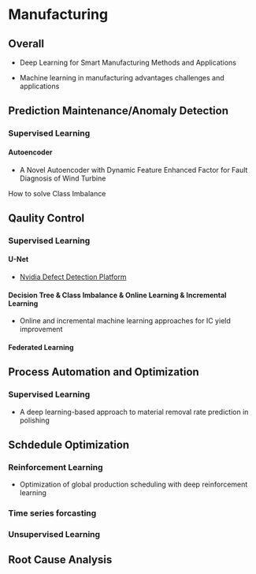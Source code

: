 # Manufacturing

## Overall

* Deep Learning for Smart Manufacturing Methods and Applications

* Machine learning in manufacturing advantages challenges and applications

## Prediction Maintenance/Anomaly Detection

### Supervised Learning

#### Autoencoder

* A Novel Autoencoder with Dynamic Feature Enhanced Factor for Fault Diagnosis of Wind Turbine

How to solve Class Imbalance


## Qaulity Control

### Supervised Learning

#### U-Net

* [Nvidia Defect Detection Platform](https://devblogs.nvidia.com/automatic-defect-inspection-using-the-nvidia-end-to-end-deep-learning-platform/)

#### Decision Tree & Class Imbalance & Online Learning & Incremental Learning

* Online and incremental machine learning approaches for IC yield improvement

#### Federated Learning

## Process Automation and Optimization

### Supervised Learning

* A deep learning-based approach to material removal rate prediction in polishing

## Schdedule Optimization

### Reinforcement Learning

* Optimization of global production scheduling with deep reinforcement learning

### Time series forcasting

### Unsupervised Learning

## Root Cause Analysis

